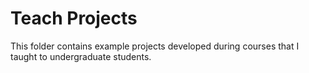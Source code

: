 # Teach Projects
This folder contains example projects developed during courses that I taught to undergraduate students.
